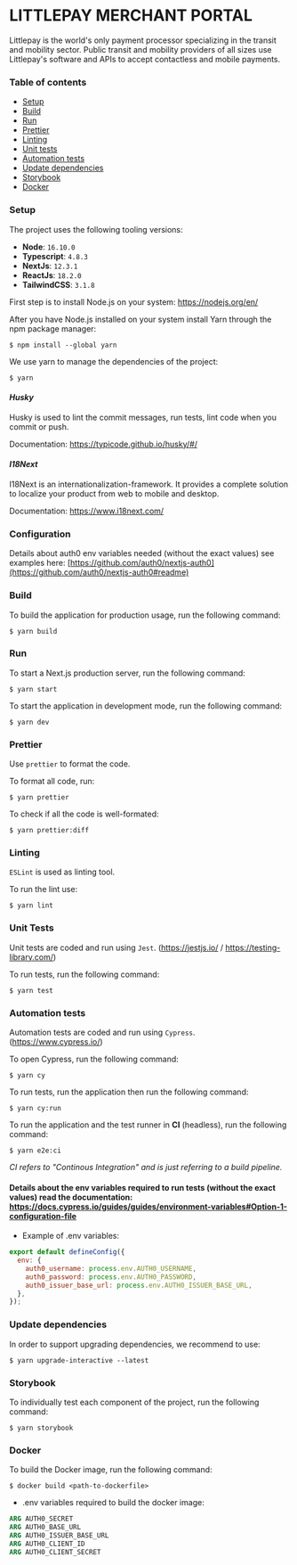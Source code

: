 # LITTLEPAY MERCHANT PORTAL

Littlepay is the world's only payment processor specializing in the transit and mobility sector. Public transit and mobility providers of all sizes use Littlepay's software and APIs to accept contactless and mobile payments.

### Table of contents
- [Setup](README.md#setup)
- [Build](README.md#build)
- [Run](README.md#run)
- [Prettier](README.md#prettier)
- [Linting](README.md#linting)
- [Unit tests](README.md#unit-tests)
- [Automation tests](README.md#automation-tests)
- [Update dependencies](README.md#update-dependencies)
- [Storybook](README.md#storybook)
- [Docker](README.md#docker)

### Setup

The project uses the following tooling versions:
- **Node**: `16.10.0`
- **Typescript**: `4.8.3`
- **NextJs**: `12.3.1`
- **ReactJs**: `18.2.0`
- **TailwindCSS**: `3.1.8`

First step is to install Node.js on your system: https://nodejs.org/en/

After you have Node.js installed on your system install Yarn through the npm package manager:
```
$ npm install --global yarn
```

We use yarn to manage the dependencies of the project:
```
$ yarn
```

#### **_Husky_**
Husky is used to lint the commit messages, run tests, lint code when you commit or push.

Documentation: https://typicode.github.io/husky/#/

#### **_I18Next_**
I18Next is an internationalization-framework. It provides a complete solution to localize your product from web to mobile and desktop.

Documentation: https://www.i18next.com/


### Configuration
Details about auth0 env variables needed (without the exact values) see examples here: [https://github.com/auth0/nextjs-auth0](https://github.com/auth0/nextjs-auth0#readme)

### Build
To build the application for production usage, run the following command:
```
$ yarn build
```

### Run
To start a Next.js production server, run the following command:
```
$ yarn start
```

To start the application in development mode, run the following command:
```
$ yarn dev
```

### Prettier
Use `prettier` to format the code.

To format all code, run:
```
$ yarn prettier
```

To check if all the code is well-formated:
```
$ yarn prettier:diff
```

### Linting
`ESLint` is used as linting tool.

To run the lint use:
```
$ yarn lint
```

### Unit Tests
Unit tests are coded and run using `Jest`. (https://jestjs.io/ / https://testing-library.com/)

To run tests, run the following command:
```
$ yarn test
```

### Automation tests
Automation tests are coded and run using `Cypress`. (https://www.cypress.io/)

To open Cypress, run the following command:
```
$ yarn cy
```

To run tests, run the application then run the following command:
```
$ yarn cy:run
```

To run the application and the test runner in **CI** (headless), run the following command:
```
$ yarn e2e:ci
```

_CI refers to "Continous Integration" and is just referring to a build pipeline._

#### Details about the env variables required to run tests (without the exact values) read the documentation: https://docs.cypress.io/guides/guides/environment-variables#Option-1-configuration-file

- Example of .env variables:
```JavaScript
export default defineConfig({
  env: {
    auth0_username: process.env.AUTH0_USERNAME,
    auth0_password: process.env.AUTH0_PASSWORD,
    auth0_issuer_base_url: process.env.AUTH0_ISSUER_BASE_URL,
  },
});
```

### Update dependencies
In order to support upgrading dependencies, we recommend to use:
```
$ yarn upgrade-interactive --latest
```

### Storybook
To individually test each component of the project, run the following command:
```
$ yarn storybook
```

### Docker

To build the Docker image, run the following command:
```
$ docker build <path-to-dockerfile>
```

- .env variables required to build the docker image:
```Dockerfile
ARG AUTH0_SECRET
ARG AUTH0_BASE_URL
ARG AUTH0_ISSUER_BASE_URL
ARG AUTH0_CLIENT_ID
ARG AUTH0_CLIENT_SECRET
```
